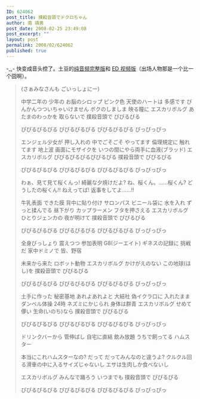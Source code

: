 ```yaml
---
ID: 624062
post_title: 撲殺音頭でドクロちゃん
author: 南 靖男
post_date: 2008-02-25 23:49:08
post_excerpt: ""
layout: post
permalink: 2008/02/624062
published: true
---
```

-_,- 快变成音头控了。土豆的<a href="http://www.tudou.com/programs/view/l9nBajZ4NFM/" title="撲殺音頭でドクロちゃん">纯音频完整版</a>和 <a href="http://www.tudou.com/programs/view/16YavkkZMqo/" title="撲殺音頭でドクロちゃん">ED 视频版</a>（出场人物那是一个比一个囧啊）。
<!--more-->
<blockquote>(さぁみなさんも ごいっしょにー)

中学二年の 少年の
お脳のシロップ ピンク色
天使のハートは 多感です
びんかんつついちゃいけません
ボクのしましま 映る瞳に
エスカリボルグ
あたまのわっかを 取らないで
撲殺音頭で ぴぴるぴる

ぴぴるぴるぴる ぴぴるぴるぴる
ぴぴるぴるぴる ぴっぴっぴっ

エンジェル少女が 押し入れの
中でごそごそ やってます
倫理規定に 触れてます
地上波 画面にモザイクを
いつの間にやら両手に血液(ブラッド)
エスカリボルグ
ぴぴるぴるぴるぴぴるぴる
撲殺音頭で ぴぴるぴる

ぴぴるぴるぴる ぴぴるぴるぴる
ぴぴるぴるぴる ぴっぴっぴっ

わぁ、見て見て桜くんっ! 綺麗な夕焼けだよ?
ね、桜くん。……桜くん? どうしたの桜くん!!
ねえってば! 返事をしてよ……!!

牛乳表面 できた膜
背中に貼り付け サロンパス
ビニール袋に 水を入れ
ずっと揉んでる 昼下がり
カップラーメン フタを押さえる
エスカリボルグ
ひとりジェンカの 夜が明けて
撲殺音頭で ぴぴるぴる

ぴぴるぴるぴる ぴぴるぴるぴる
ぴぴるぴるぴる ぴっぴっぴっ

全身びっしょり 震えつつ
参加表明 G8(ジーエイト)
ギネスの記録に 挑戦だ
家中ドミノで 皆、野宿

未来から来た ロボット動物
エスカリボルグ
かけがえのない この地球(ほし)を
撲殺音頭で ぴぴるぴる

ぴぴるぴるぴる ぴぴるぴるぴる
ぴぴるぴるぴる ぴっぴっぴっ

土手に作った 秘密基地
あれよあれよと 大結社
偽イクラ口に 入れたまま
ダンベル体操 24時
ネズミにかじられ 身体は群青
エスカリボルグ
せめて儚い 生命(いのち)なら
撲殺音頭で ぴぴるぴる

ぴぴるぴるぴる ぴぴるぴるぴる
ぴぴるぴるぴる ぴっぴっぴっ

ドリンクバーから 管伸ばし
自宅に直結 飲み放題
うちで飼ってる ハムスター

本当にこれハムスターなの? だって
だってみんなのと違うよ?
クルクル回る滑車の中に入るサイズじゃないし
エサは生肉しか食べないし

エスカリボルグ
みんなで踊ろう いつまでも
撲殺音頭で ぴぴるぴる

ぴぴるぴるぴる ぴぴるぴるぴる
ぴぴるぴるぴる ぴっぴっぴっ</blockquote>